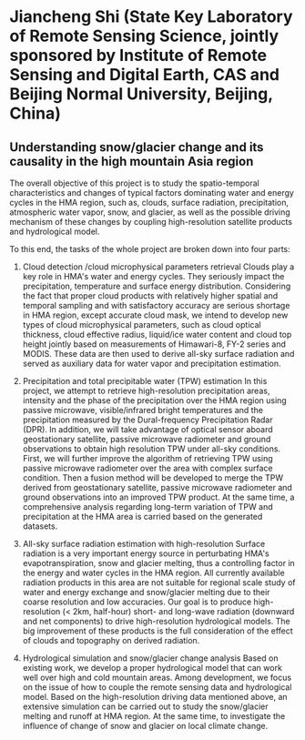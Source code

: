 # Jiancheng Shi (State Key Laboratory of Remote Sensing Science, jointly sponsored by Institute of Remote Sensing and Digital Earth, CAS and Beijing Normal University, Beijing, China)

## Understanding snow/glacier change and its causality in the high mountain Asia region

The overall objective of this project is to study the spatio-temporal characteristics and changes of typical factors dominating water and energy cycles in the HMA region, such as, clouds, surface radiation, precipitation, atmospheric water vapor, snow, and glacier, as well as the possible driving mechanism of these changes by coupling high-resolution satellite products and hydrological model.

To this end, the tasks of the whole project are broken down into four parts:

1. Cloud detection /cloud microphysical parameters retrieval 
Clouds play a key role in HMA's water and energy cycles. They seriously impact the precipitation, temperature and surface energy distribution. Considering the fact that proper cloud products with relatively higher spatial and temporal sampling and with satisfactory accuracy are serious shortage in HMA region, except accurate cloud mask, we intend to develop new types of cloud microphysical parameters, such as cloud optical thickness, cloud effective radius, liquid/ice water content and cloud top height jointly based on measurements of Himawari-8, FY-2 series and MODIS. These data are then used to derive all-sky surface radiation and served as auxiliary data for water vapor and precipitation estimation.

2. Precipitation and total precipitable water (TPW) estimation
In this project, we attempt to retrieve high-resolution precipitation areas, intensity and the phase of the precipitation over the HMA region using passive microwave, visible/infrared bright temperatures and the precipitation measured by the Dural-frequency Precipitation Radar (DPR). In addition, we will take advantage of optical sensor aboard geostationary satellite, passive microwave radiometer and ground observations to obtain high resolution TPW under all-sky conditions. First, we will further improve the algorithm of retrieving TPW using passive microwave radiometer over the area with complex surface condition. Then a fusion method will be developed to merge the TPW derived from geostationary satellite, passive microwave radiometer and ground observations into an improved TPW product. At the same time, a comprehensive analysis regarding long-term variation of TPW and precipitation at the HMA area is carried based on the generated datasets.

3. All-sky surface radiation estimation with high-resolution
Surface radiation is a very important energy source in perturbating HMA's evapotranspiration, snow and glacier melting, thus a controlling factor in the energy and water cycles in the HMA region. 
All currently available radiation products in this area are not suitable for regional scale study of water and energy exchange and snow/glacier melting due to their coarse resolution and low accuracies. Our goal is to produce high-resolution (< 2km, half-hour) short- and long-wave radiation (downward and net components) to drive high-resolution hydrological models. The big improvement of these products is the full consideration of the effect of clouds and topography on derived radiation.

4. Hydrological simulation and snow/glacier change analysis
Based on existing work, we develop a proper hydrological model that can work well over high and cold mountain areas. Among development, we focus on the issue of how to couple the remote sensing data and hydrological model. Based on the high-resolution driving data mentioned above, an extensive simulation can be carried out to study the snow/glacier melting and runoff at HMA region. At the same time, to investigate the influence of change of snow and glacier on local climate change.
